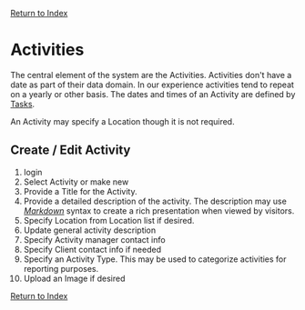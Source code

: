 [Return to Index](/docs/use_case.md)

# Activities

The central element of the system are the Activities. Activities don't have a date as part of their
data domain. In our experience activities tend to repeat on a yearly or other basis. The dates and times of an Activity 
are defined by [Tasks](/docs/tasks.md).

An Activity may specify a Location though it is not required.

## Create / Edit Activity
1. login
1. Select Activity or make new
1. Provide a Title for the Activity.
1. Provide a detailed description of the activity. 
    The description may use [*Markdown*](https://www.markdownguide.org/basic-syntax) syntax to create a rich
    presentation when viewed by visitors.
1. Specify Location from Location list if desired.
1. Update general activity description
1. Specify Activity manager contact info
1. Specify Client contact info if needed
1. Specify an Activity Type. This may be used to categorize activities for reporting purposes.
1. Upload an Image if desired

[Return to Index](/docs/use_case.md)
